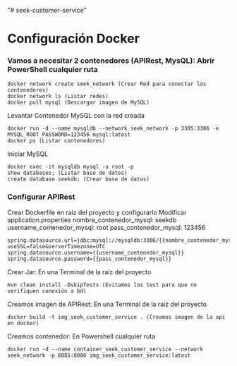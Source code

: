 "# seek-customer-service" 

# Configuración Docker
### Vamos a necesitar 2 contenedores (APIRest, MysQL): Abrir PowerShell cualquier ruta
```
docker network create seek_network (Crear Red para conectar los contenedores)
docker network ls (Listar redes)
docker pull mysql (Descargar imagen de MySQL)
```

Levantar Contenedor MySQL con la red creada
```
docker run -d --name mysqldb --network seek_network -p 3305:3306 -e MYSQL_ROOT_PASSWORD=123456 mysql:latest
docker ps (Listar contenedores)
```

Iniciar MySQL
```
docker exec -it mysqldb mysql -u root -p
show databases; (Listar base de datos)
create database seekdb; (Crear base de datos)
```

### Configurar APIRest
Crear Dockerfile en raiz del proyecto y configurarlo
Modificar application.properties
nombre_contenedor_mysql: seekdb
username_contenedor_mysql: root
pass_contenedor_mysql: 123456
```
spring.datasource.url=jdbc:mysql://mysqldb:3306/{{nombre_contenedor_mysql}}?useSSL=false&serverTimezone=UTC
spring.datasource.username={{username_contenedor_mysql}}
spring.datasource.password={{pass_contenedor_mysql}}
```

Crear Jar: En una Terminal de la raiz del proyecto
```
mvn clean install -DskipTests (Evitamos los test para que no verifiquen conexión a bd)
```

Creamos imagen de APIRest: En una Terminal de la raiz del proyecto
```
docker build -t img_seek_customer_service . (Creamos imagen de la api en docker)
```

Creamos contenedor: En Powershell cualquier ruta
```
docker run -d --name container_seek_customer_service --network seek_network -p 8085:8080 img_seek_customer_service:latest
```
